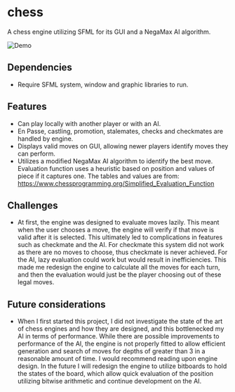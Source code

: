 # chess
A chess engine utilizing SFML for its GUI and a NegaMax AI algorithm.

![Demo](./demo2.png)

## Dependencies
- Require SFML system, window and graphic libraries to run.

## Features
- Can play locally with another player or with an AI.
- En Passe, castling, promotion, stalemates, checks and checkmates are handled by engine.
- Displays valid moves on GUI, allowing newer players identify moves they can perform.
- Utilizes a modified NegaMax AI algorithm to identify the best move. Evaluation function uses a heuristic based on position and values of piece if it captures one. The tables and values are from: https://www.chessprogramming.org/Simplified_Evaluation_Function

## Challenges
- At first, the engine was designed to evaluate moves lazily. This meant when the user chooses a move, the engine will verify if that move is valid after it is selected. This ultimately led to complications in features such as checkmate and the AI. For checkmate this system did not work as there are no moves to choose, thus checkmate is never achieved. For the AI, lazy evaluation could work but would result in inefficiencies. This made me redesign the engine to calculate all the moves for each turn, and then the evaluation would just be the player choosing out of these legal moves.

## Future considerations
- When I first started this project, I did not investigate the state of the art of chess engines and how they are designed, and this bottlenecked my AI in terms of performance. While there are possible improvements to performance of the AI, the engine is not properly fitted to allow efficient generation and search of moves for depths of greater than 3 in a reasonable amount of time. I would recommend reading upon engine design. In the future I will redesign the engine to utilize bitboards to hold the states of the board, which allow quick evaluation of the position utilizing bitwise arithmetic and continue development on the AI.  
